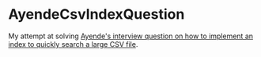 AyendeCsvIndexQuestion
======================

My attempt at solving [Ayende's interview question on how to implement an index to quickly search a large CSV file](http://ayende.com/blog/167937/question-6-is-a-trap-a-very-useful-one).
